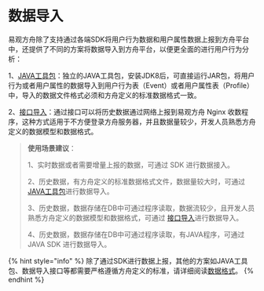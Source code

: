 # 数据导入

易观方舟除了支持通过各端SDK将用户行为数据和用户属性数据上报到方舟平台中，还提供了不同的方案将数据导入到方舟平台，以便更全面的进行用户行为分析：

1、[JAVA工具包](tool/)：独立的JAVA工具包，安装JDK8后，可直接运行JAR包，将用户行为或者用户属性的数据导入到用户行为表（Event）或者用户属性表（Profile）中，导入的数据文件格式必须和方舟定义的标准数据格式一致。

2、[接口导入](restful-api.md)：通过接口可以将历史数据通过网络上报到易观方舟 Nginx 收数程序，这种方式适用于不方便登录方舟服务器，并且数据量较少，开发人员熟悉方舟定义的数据模型和数据格式。

> **使用场景建议**：
>
> 1、实时数据或者需要增量上报的数据，可通过 SDK 进行数据接入。
>
> 2、历史数据，有方舟定义的标准数据格式文件，数据量较大时，可通过[JAVA工具包](tool/)进行数据导入。
>
> 3、历史数据，数据存储在DB中可通过程序读取，数据流较少，且开发人员熟悉方舟定义的数据模型和数据格式，可通过 [接口导入](restful-api.md)进行数据导入。
>
> 4、历史数据，数据存储在DB中可通过程序读取，有JAVA程序，可通过 JAVA SDK 进行数据导入。

{% hint style="info" %}
除了通过SDK进行数据上报，其他的方案如JAVA工具包、数据导入接口等都需要严格遵循方舟定义的标准，请详细阅读[数据格式](../prepare/data-type.md)。
{% endhint %}

